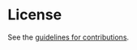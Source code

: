 # License

See the
[guidelines for contributions](https://github.com/simonkorl/DTP-draft/blob/main/CONTRIBUTING.md).
